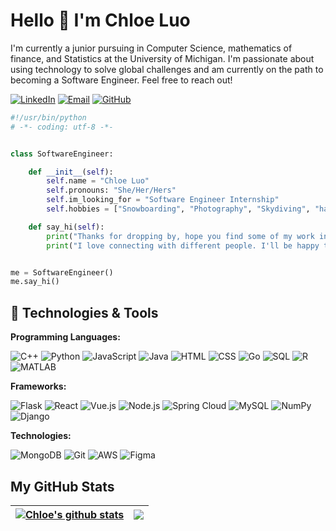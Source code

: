 # Hello 👋 I'm Chloe Luo
I'm currently a junior pursuing in Computer Science, mathematics of finance, and Statistics at the University of Michigan. I'm passionate about using technology to solve global challenges and am currently on the path to becoming a Software Engineer. Feel free to reach out! 

[![LinkedIn](https://img.shields.io/badge/LinkedIn-Chloe_Luo-informational?style=flat&logo=linkedin&logoColor=white&color=0A66C2)](https://www.linkedin.com/in/chloe-l-907259238)
[![Email](https://img.shields.io/badge/Email-qwluo@umich.edu-informational?style=flat&logo=gmail&logoColor=white&color=D14836)](mailto:qwluo@umich.edu)
[![GitHub](https://img.shields.io/badge/GitHub-bluliosluo-informational?style=flat&logo=github&logoColor=white&color=181717)](https://github.com/bluliosluo)


```python
#!/usr/bin/python
# -*- coding: utf-8 -*-


class SoftwareEngineer:

    def __init__(self): 
        self.name = "Chloe Luo"
        self.pronouns: "She/Her/Hers"
        self.im_looking_for = "Software Engineer Internship"
        self.hobbies = ["Snowboarding", "Photography", "Skydiving", "handpan"]

    def say_hi(self):
        print("Thanks for dropping by, hope you find some of my work interesting.")
        print("I love connecting with different people. I'll be happy to meet you more!")


me = SoftwareEngineer()
me.say_hi()
```


## 🔧 Technologies & Tools

**Programming Languages:**

![C++](https://img.shields.io/badge/Code-C++-informational?style=flat&logo=cplusplus&logoColor=white&color=00599C)
![Python](https://img.shields.io/badge/Code-Python-informational?style=flat&logo=python&logoColor=white&color=3776AB)
![JavaScript](https://img.shields.io/badge/Code-JavaScript-informational?style=flat&logo=javascript&logoColor=white&color=F7DF1E)
![Java](https://img.shields.io/badge/Code-Java-informational?style=flat&logo=java&logoColor=white&color=007396)
![HTML](https://img.shields.io/badge/Code-HTML-informational?style=flat&logo=html5&logoColor=white&color=E34F26)
![CSS](https://img.shields.io/badge/Code-CSS-informational?style=flat&logo=css3&logoColor=white&color=1572B6)
![Go](https://img.shields.io/badge/Code-Go-informational?style=flat&logo=go&logoColor=white&color=00ADD8)
![SQL](https://img.shields.io/badge/Code-SQL-informational?style=flat&logo=sql&logoColor=white&color=CC2927)
![R](https://img.shields.io/badge/Code-R-informational?style=flat&logo=r&logoColor=white&color=276DC3)
![MATLAB](https://img.shields.io/badge/Code-MATLAB-informational?style=flat&logo=matlab&logoColor=white&color=0076A8)

**Frameworks:**

![Flask](https://img.shields.io/badge/Web-Flask-informational?style=flat&logo=flask&logoColor=white&color=000000)
![React](https://img.shields.io/badge/Web-React-informational?style=flat&logo=react&logoColor=white&color=61DAFB)
![Vue.js](https://img.shields.io/badge/Web-Vue.js-informational?style=flat&logo=vue.js&logoColor=white&color=42b883)
![Node.js](https://img.shields.io/badge/Backend-Node.js-informational?style=flat&logo=node.js&logoColor=white&color=339933)
![Spring Cloud](https://img.shields.io/badge/Backend-Spring_Cloud-informational?style=flat&logo=spring&logoColor=white&color=6DB33F)
![MySQL](https://img.shields.io/badge/Database-MySQL-informational?style=flat&logo=mysql&logoColor=white&color=4479A1)
![NumPy](https://img.shields.io/badge/Code-NumPy-informational?style=flat&logo=numpy&logoColor=white&color=013243)
![Django](https://img.shields.io/badge/Web-Django-informational?style=flat&logo=django&logoColor=white&color=092E20)

**Technologies:**

![MongoDB](https://img.shields.io/badge/Database-MongoDB-informational?style=flat&logo=mongodb&logoColor=white&color=47A248)
![Git](https://img.shields.io/badge/Tools-Git-informational?style=flat&logo=git&logoColor=white&color=F05032)
![AWS](https://img.shields.io/badge/Cloud-AWS-informational?style=flat&logo=amazon-aws&logoColor=white&color=232F3E)
![Figma](https://img.shields.io/badge/Design-Figma-informational?style=flat&logo=figma&logoColor=white&color=F24E1E)



## My GitHub Stats


| <a href="https://github.com/anuraghazra/github-readme-stats"><img align="center" src="https://github-readme-stats.vercel.app/api?username=bluliosluo&show_icons=true&include_all_commits=true&theme=buefy&hide_border=true" alt="Chloe's github stats" /></a> | <a href="https://github.com/anuraghazra/github-readme-stats"><img align="center" src="https://github-readme-stats.vercel.app/api/top-langs/?username=bluliosluo&layout=compact&theme=buefy&hide_border=true" /></a> |
| ------------- | ------------- |

